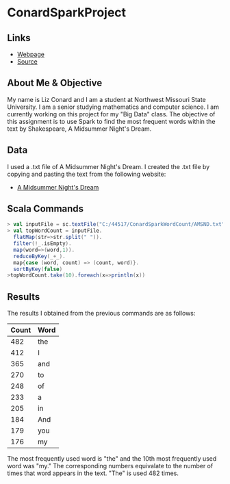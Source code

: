 # ConardSparkProject

## Links
- [Webpage](https://s523286.github.io/ConardSparkProject/ "Conard Spark Project Webpage")
- [Source](https://github.com/s523286/ConardSparkProject "Conard Spark Project Source")

## About Me & Objective
My name is Liz Conard and I am a student at Northwest Missouri State University. I am a senior studying mathematics and computer science. I am currently working on this project for my "Big Data" class. The objective of this assignment is to use Spark to find the most frequent words within the text by Shakespeare, A Midsummer Night's Dream. 

## Data
I used a .txt file of A Midsummer Night's Dream. I created the .txt file by copying and pasting the text from the following website:
- [A Midsummer Night's Dream](http://shakespeare.mit.edu/midsummer/full.html "Website With Full Text")

## Scala Commands
```Scala
> val inputFile = sc.textFile("C:/44517/ConardSparkWordCount/AMSND.txt")
> val topWordCount = inputFile.
  flatMap(str=>str.split(" ")).
  filter(!_.isEmpty).
  map(word=>(word,1)).
  reduceByKey(_+_).
  map{case (word, count) => (count, word)}.
  sortByKey(false)
>topWordCount.take(10).foreach(x=>println(x))
```

## Results
The results I obtained from the previous commands are as follows:

| Count | Word |
|-------|------|
| 482   | the  |
| 412   | I    |
| 365   | and  |
| 270   | to   |
| 248   | of   |
| 233   | a    |
| 205   | in   |
| 184   | And  |
| 179   | you  |
| 176   | my   |

The most frequently used word is "the" and the 10th most frequently used word was "my." The corresponding numbers equivalate to the number of times that word appears in the text. "The" is used 482 times.

